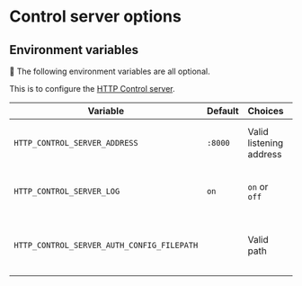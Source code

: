 # Control server options

## Environment variables

💁 The following environment variables are all optional.

This is to configure the [HTTP Control server](../advanced/control-server.md).

| Variable | Default | Choices | Description |
| --- | --- | --- | --- |
| `HTTP_CONTROL_SERVER_ADDRESS` | `:8000` | Valid listening address | Listening address for the HTTP control server |
| `HTTP_CONTROL_SERVER_LOG` | `on` | `on` or `off` | Enable logging of HTTP requests |
| `HTTP_CONTROL_SERVER_AUTH_CONFIG_FILEPATH` | | Valid path | Path to a TOML file containing authentication configuration |
